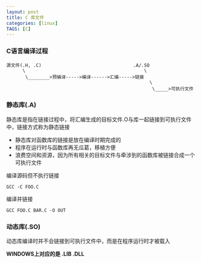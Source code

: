```yaml
---
layout: post 
title: C 库文件 
categories: [linux]
TAGS: [C]
---
```


### C语言编译过程

    源文件(.H, .C)                                  .A/.SO 
          \                                            \
           \________>预编译----->编译------>汇编----->链接
                                                         \
                                                          \_____>可执行文件

### 静态库(.A)

静态库是指在链接过程中，将汇编生成的目标文件.O与库一起链接到可执行文件中，链接方式称为静态链接

- 静态库对函数库的链接是放在编译时期完成的
- 程序在运行时与函数库再无瓜葛，移植方便
- 浪费空间和资源，因为所有相关的目标文件与牵涉到的函数库被链接合成一个可执行文件

编译源码但不执行链接

    GCC -C FOO.C

编译并链接

    GCC FOO.C BAR.C -O OUT

### 动态库(.SO)

动态库编译时并不会链接到可执行文件中，而是在程序运行时才被载入

**WINDOWS上对应的是 .LIB .DLL**
